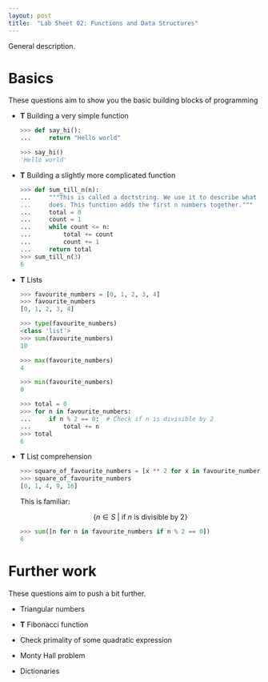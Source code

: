 ```yaml
---
layout: post
title:  "Lab Sheet 02: Functions and Data Structures"
---
```


General description.

# Basics

These questions aim to show you the basic building blocks of programming

- **T** Building a very simple function

  ```python
  >>> def say_hi():
  ...     return "Hello world"

  ```

  ```python
  >>> say_hi()
  'Hello world'

  ```

- **T** Building a slightly more complicated function

  ```python
  >>> def sum_till_n(n):
  ...     """This is called a doctstring. We use it to describe what a function
  ...     does. This function adds the first n numbers together."""
  ...     total = 0
  ...     count = 1
  ...     while count <= n:
  ...         total += count
  ...         count += 1
  ...     return total
  >>> sum_till_n(3)
  6

  ```

- **T** Lists

  ```python
  >>> favourite_numbers = [0, 1, 2, 3, 4]
  >>> favourite_numbers
  [0, 1, 2, 3, 4]

  >>> type(favourite_numbers)
  <class 'list'>
  >>> sum(favourite_numbers)
  10

  >>> max(favourite_numbers)
  4

  >>> min(favourite_numbers)
  0

  >>> total = 0
  >>> for n in favourite_numbers:
  ...     if n % 2 == 0:  # Check if n is divisible by 2
  ...         total += n
  >>> total
  6

  ```

- **T** List comprehension

  ```python
  >>> square_of_favourite_numbers = [x ** 2 for x in favourite_numbers]
  >>> square_of_favourite_numbers
  [0, 1, 4, 9, 16]

  ```

  This is familiar:

  $$\{n \in S \;| \text{ if } n \text{ is divisible by  2}\}$$

  ```python
  >>> sum([n for n in favourite_numbers if n % 2 == 0])
  6

  ```

# Further work

These questions aim to push a bit further.

- Triangular numbers

- **T** Fibonacci function

- Check primality of some quadratic expression

- Monty Hall problem

- Dictionaries
